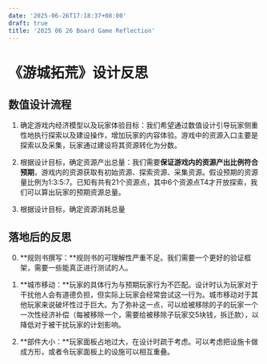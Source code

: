 ```yaml
---
date: '2025-06-26T17:18:37+08:00'
draft: true
title: '2025 06 26 Board Game Reflection'
---
```


# 《游城拓荒》设计反思

## 数值设计流程

1. 确定游戏内经济模型以及玩家体验目标：我们希望通过数值设计引导玩家侧重性地执行探索以及建设操作，增加玩家的内容体验。游戏中的资源入口主要是探索以及采集，玩家通过建设将其资源转化为分数。

2. 根据设计目标，确定资源产出总量：我们需要**保证游戏内的资源产出比例符合预期**，游戏内的资源获取有初始资源、探索资源、采集资源。假设预期的资源量比例为1:3:5:7。已知有共有21个资源点，其中6个资源点T4才开放探索，我们可以算出玩家的预期资源总量。

3. 根据设计目标，确定资源消耗总量

## 落地后的反思

0. **规则书撰写：**规则书的可理解性严重不足。我们需要一个更好的验证框架，需要一些能真正进行测试的人。

1. **城市移动：**玩家的具体行为与预期玩家行为不匹配。设计时认为玩家对于干扰他人会有道德负担，但实际上玩家会经常尝试这一行为。城市移动对于其他玩家来说破坏性过于巨大。为了弥补这一点，可以给被移除的子的玩家一个一次性经济补偿（每被移除一个，需要给被移除子玩家交5块钱，拆迁款），以降低对于被干扰玩家的计划影响。

2. **部件大小：**玩家面板占地过大，在设计时疏于考虑。可以考虑把设施卡做成方形，或者令玩家面板上的设施可以相互重叠。